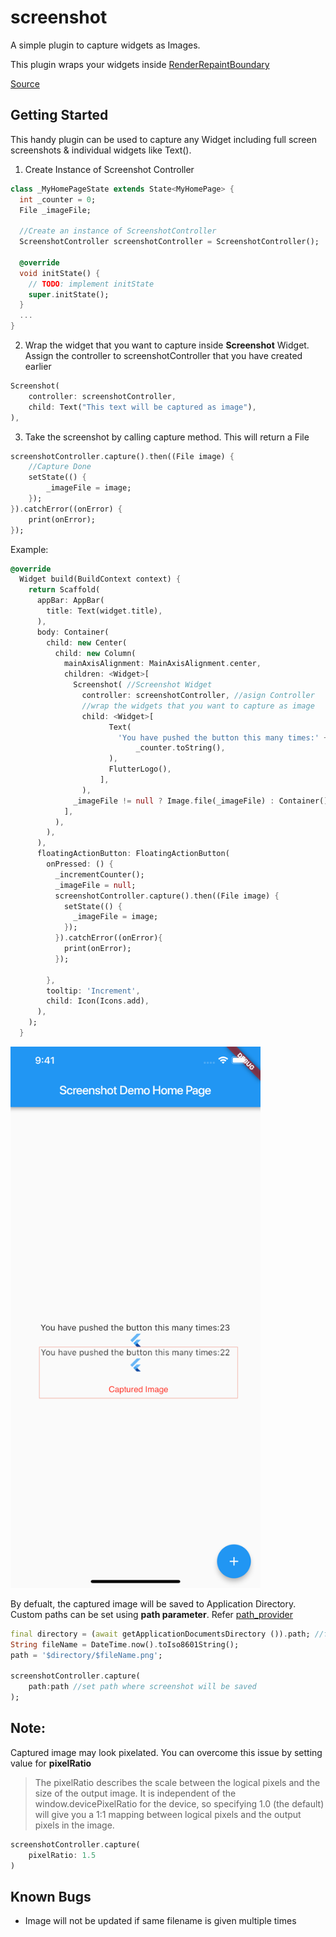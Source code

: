 # screenshot

A simple plugin to capture widgets as Images.

This plugin wraps your widgets inside [RenderRepaintBoundary](https://docs.flutter.io/flutter/rendering/RenderRepaintBoundary-class.html)

[Source](https://stackoverflow.com/a/51118088)

## Getting Started

This handy plugin can be used to capture any Widget including full screen screenshots & individual widgets like Text().

1) Create Instance of Screenshot Controller

```dart
class _MyHomePageState extends State<MyHomePage> {
  int _counter = 0;
  File _imageFile;

  //Create an instance of ScreenshotController
  ScreenshotController screenshotController = ScreenshotController(); 

  @override
  void initState() {
    // TODO: implement initState
    super.initState();
  }
  ...
}
```
2) Wrap the widget that you want to capture inside **Screenshot** Widget. Assign the controller to screenshotController that you have created earlier

```dart
Screenshot(
    controller: screenshotController,
    child: Text("This text will be captured as image"),
),
```

3) Take the screenshot by calling capture method. This will return a File

```dart
screenshotController.capture().then((File image) {
    //Capture Done
    setState(() {
        _imageFile = image;
    });
}).catchError((onError) {
    print(onError);
});
```

Example:

```dart
@override
  Widget build(BuildContext context) {
    return Scaffold(
      appBar: AppBar(
        title: Text(widget.title),
      ),
      body: Container(
        child: new Center(
          child: new Column(
            mainAxisAlignment: MainAxisAlignment.center,
            children: <Widget>[
              Screenshot( //Screenshot Widget
                controller: screenshotController, //asign Controller
                //wrap the widgets that you want to capture as image
                child: <Widget>[ 
                      Text(
                        'You have pushed the button this many times:' +
                            _counter.toString(),
                      ),
                      FlutterLogo(),
                    ],
                ),
              _imageFile != null ? Image.file(_imageFile) : Container(),
            ],
          ),
        ),
      ),
      floatingActionButton: FloatingActionButton(
        onPressed: () {
          _incrementCounter();
          _imageFile = null;
          screenshotController.capture().then((File image) {
            setState(() {
              _imageFile = image;
            });
          }).catchError((onError){
            print(onError);
          });
          
        },
        tooltip: 'Increment',
        child: Icon(Icons.add),
      ),
    );
  }
```

 <img src="assets/screenshot.png" alt="screenshot" width="400"/>


By defualt, the captured image will be saved to Application Directory. Custom paths can be set using **path parameter**. Refer [path_provider](https://pub.dartlang.org/packages/path_provider)
```dart
final directory = (await getApplicationDocumentsDirectory ()).path; //from path_provide package
String fileName = DateTime.now().toIso8601String();
path = '$directory/$fileName.png';

screenshotController.capture(
    path:path //set path where screenshot will be saved
);
```

## Note:
Captured image may look pixelated. You can overcome this issue by setting value for **pixelRatio** 

>The pixelRatio describes the scale between the logical pixels and the size of the output image. It is independent of the window.devicePixelRatio for the device, so specifying 1.0 (the default) will give you a 1:1 mapping between logical pixels and the output pixels in the image.


```dart
screenshotController.capture(
    pixelRatio: 1.5
)
```

## Known Bugs
- Image will not be updated if same filename is given multiple times

